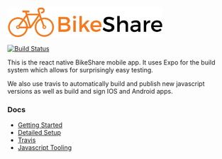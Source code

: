 <p><img width="350px" src ="https://raw.githubusercontent.com/rit-bikeshare/mobile-app/master/img/logo.png" /></p>

[![Build Status](https://travis-ci.org/rit-bikeshare/mobile-app.svg?branch=master)](https://travis-ci.org/rit-bikeshare/mobile-app)

This is the react native BikeShare mobile app.
It uses Expo for the build system which allows for surprisingly easy testing.

We also use travis to automatically build and publish new javascript versions as well as build and sign IOS and Android apps.

### Docs
- [Getting Started](.docs/getting-started.md)
- [Detailed Setup](.docs/setup.md)
- [Travis](.docs/travis.md)
- [Javascript Tooling](.docs/tooling.md)

